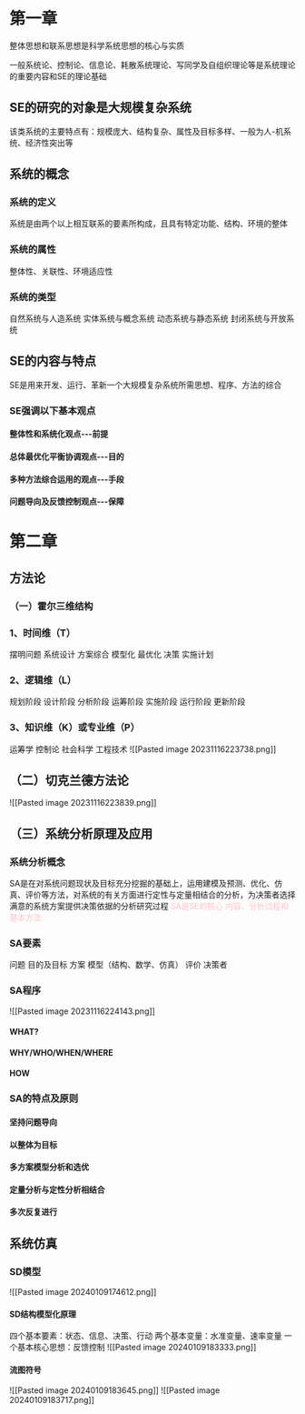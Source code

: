 # 第一章
整体思想和联系思想是科学系统思想的核心与实质

一般系统论、控制论、信息论、耗散系统理论、写同学及自组织理论等是系统理论的重要内容和SE的理论基础

## SE的研究的对象是大规模复杂系统
该类系统的主要特点有：规模庞大、结构复杂、属性及目标多样、一般为人-机系统、经济性突出等

## 系统的概念
### 系统的定义
系统是由两个以上相互联系的要素所构成，且具有特定功能、结构、环境的整体
### 系统的属性
整体性、关联性、环境适应性
### 系统的类型
自然系统与人造系统
实体系统与概念系统
动态系统与静态系统
封闭系统与开放系统

## SE的内容与特点
SE是用来开发、运行、革新一个大规模复杂系统所需思想、程序、方法的综合
### SE强调以下基本观点
#### 整体性和系统化观点---前提
#### 总体最优化平衡协调观点---目的
#### 多种方法综合运用的观点---手段
#### 问题导向及反馈控制观点---保障

# 第二章
## 方法论
### （一）霍尔三维结构
### 1、时间维（T）
摆明问题
系统设计
方案综合
模型化
最优化
决策
实施计划
### 2、逻辑维（L）
规划阶段
设计阶段
分析阶段
运筹阶段
实施阶段
运行阶段
更新阶段
### 3、知识维（K）或专业维（P）
运筹学
控制论
社会科学
工程技术
![[Pasted image 20231116223738.png]]
## （二）切克兰德方法论
![[Pasted image 20231116223839.png]]
## （三）系统分析原理及应用
### 系统分析概念
SA是在对系统问题现状及目标充分挖掘的基础上，运用建模及预测、优化、仿真、评价等方法，对系统的有关方面进行定性与定量相结合的分析，为决策者选择满意的系统方案提供决策依据的分析研究过程
<font color="pink">SA是SE的核心 内容、分析过程和基本方法</font>
### SA要素
问题
目的及目标
方案
模型（结构、数学、仿真）
评价
决策者
### SA程序
![[Pasted image 20231116224143.png]]
#### WHAT?
#### WHY/WHO/WHEN/WHERE
#### HOW

### SA的特点及原则
#### 坚持问题导向
#### 以整体为目标
#### 多方案模型分析和选优
#### 定量分析与定性分析相结合
#### 多次反复进行

## 系统仿真
### SD模型
![[Pasted image 20240109174612.png]]
#### SD结构模型化原理
四个基本要素：状态、信息、决策、行动
两个基本变量：水准变量、速率变量
一个基本核心思想：反馈控制
![[Pasted image 20240109183333.png]]
#### 流图符号
![[Pasted image 20240109183645.png]]
![[Pasted image 20240109183717.png]]
